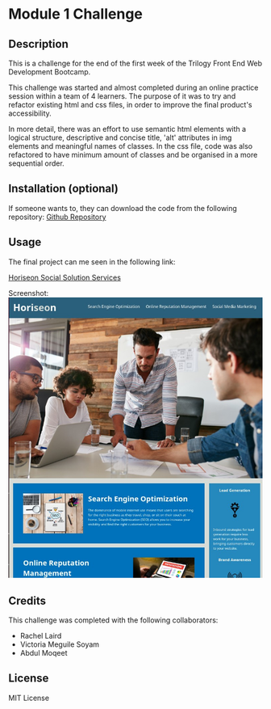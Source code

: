 # Module 1 Challenge

## Description

This is a challenge for the end of the first week of the Trilogy Front End Web Development Bootcamp. 

This challenge was started and almost completed during an online practice session within a team of 4 learners. 
The purpose of it was to try and refactor existing html and css files, in order to improve the final product's accessibility. 

In more detail, there was an effort to use semantic html elements with a logical structure, descriptive and concise title, 'alt' attributes in img elements and meaningful names of classes. In the css file, code was also refactored to have minimum amount of classes and be organised in a more sequential order.

## Installation (optional)

If someone wants to, they can download the code from the following repository: 
[Github Repository](http://https://github.com/QuantumK9/module1-challenge)

## Usage

The final project can me seen in the following link:

[Horiseon Social Solution Services](https://quantumk9.github.io/module1-challenge/)




Screenshot: 
![Screenshot](/assets/images/module1-challenge.jpg)

## Credits

This challenge was completed with the following collaborators:
- Rachel Laird
- Victoria Meguile Soyam
- Abdul Moqeet

## License 

MIT License
